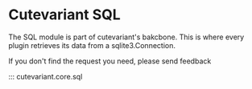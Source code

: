 # Cutevariant SQL

The SQL module is part of cutevariant's bakcbone. This is where every plugin retrieves its data from a sqlite3.Connection.

If you don't find the request you need, please send feedback


::: cutevariant.core.sql
